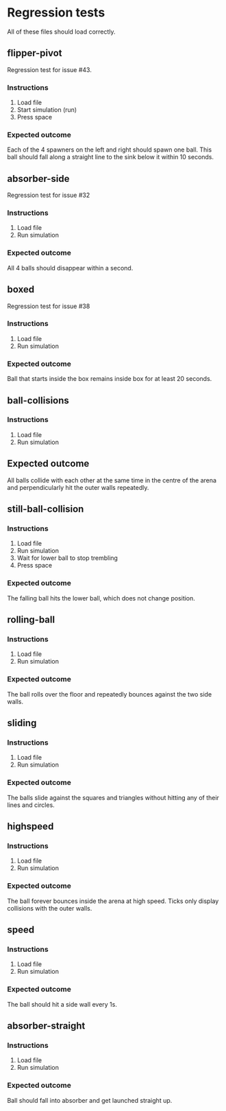 # Regression tests

All of these files should load correctly.

## flipper-pivot

Regression test for issue #43.

### Instructions
1. Load file
2. Start simulation (run)
3. Press space

### Expected outcome

Each of the 4 spawners on the left and right should spawn one ball. This ball
should fall along a straight line to the sink below it within 10 seconds.


## absorber-side

Regression test for issue #32

### Instructions

1. Load file
2. Run simulation

### Expected outcome

All 4 balls should disappear within a second.


## boxed

Regression test for issue #38

### Instructions

1. Load file
2. Run simulation

### Expected outcome

Ball that starts inside the box remains inside box for at least 20 seconds.

## ball-collisions

### Instructions

1. Load file
2. Run simulation

## Expected outcome

All balls collide with each other at the same time in the centre of the arena
and perpendicularly hit the outer walls repeatedly.

## still-ball-collision

### Instructions

1. Load file
2. Run simulation
3. Wait for lower ball to stop trembling
4. Press space

### Expected outcome

The falling ball hits the lower ball, which does not change position.

## rolling-ball

### Instructions

1. Load file
2. Run simulation

### Expected outcome

The ball rolls over the floor and repeatedly bounces against the two side walls.

## sliding

### Instructions

1. Load file
2. Run simulation

### Expected outcome

The balls slide against the squares and triangles without hitting any of their
lines and circles.

## highspeed

### Instructions

1. Load file
2. Run simulation

### Expected outcome

The ball forever bounces inside the arena at high speed. Ticks only display
collisions with the outer walls.

## speed

### Instructions

1. Load file
2. Run simulation

### Expected outcome

The ball should hit a side wall every 1s.


## absorber-straight

### Instructions

1. Load file
2. Run simulation

### Expected outcome

Ball should fall into absorber and get launched straight up.
